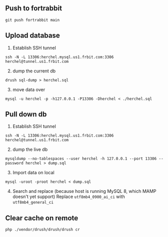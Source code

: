 ## Push to fortrabbit
```
git push fortrabbit main
```

## Upload database
1. Establish SSH tunnel
```
ssh -N -L 13306:herchel.mysql.us1.frbit.com:3306 herchel@tunnel.us1.frbit.com
```
2. dump the current db
```
drush sql-dump > herchel.sql
```
3. move data over
```
mysql -u herchel -p -h127.0.0.1 -P13306 -Dherchel < ./herchel.sql
```

## Pull down db
1. Establish SSH tunnel
```
ssh -N -L 13306:herchel.mysql.us1.frbit.com:3306 herchel@tunnel.us1.frbit.com
```
2. dump the live db
```
mysqldump --no-tablespaces --user herchel -h 127.0.0.1 --port 13306 --password herchel > dump.sql

```
3. Import data on local
```
mysql -uroot -proot herchel < dump.sql
```
4. Search and replace (because host is running MySQL 8, which MAMP doesn't yet support)
Replace `utf8mb4_0900_ai_ci` with `utf8mb4_general_ci`

## Clear cache on remote
```
php ./vendor/drush/drush/drush cr
```
